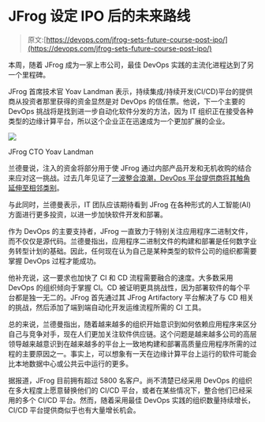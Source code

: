 # JFrog 设定 IPO 后的未来路线

> 原文:[https://devops.com/jfrog-sets-future-course-post-ipo/](https://devops.com/jfrog-sets-future-course-post-ipo/)

本周，随着 JFrog 成为一家上市公司，最佳 DevOps 实践的主流化进程达到了另一个里程碑。

JFrog 首席技术官 Yoav Landman 表示，持续集成/持续开发(CI/CD)平台的提供商从投资者那里获得的资金显然是对 DevOps 的信任票。他说，下一个主要的 DevOps 挑战将是找到进一步自动化软件分发的方法，因为 IT 组织正在接受各种类型的边缘计算平台，所以这个企业正在迅速成为一个更加扩展的企业。

![](../Images/7ff502dd858814f6626d2f519cdbe128.png)

JFrog CTO Yoav Landman

兰德曼说，注入的资金将部分用于使 JFrog 通过内部产品开发和无机收购的结合来应对这一挑战。过去几年见证了[一波整合浪潮，DevOps 平台提供商将其触角延伸至相邻类别](https://devops.com/devops-deeper-dive-devops-consolidation-this-way-comes/)。

与此同时，兰德曼表示，IT 团队应该期待看到 JFrog 在各种形式的人工智能(AI)方面进行更多投资，以进一步加快软件开发和部署。

作为 DevOps 的主要支持者，JFrog 一直致力于特别关注应用程序二进制文件，而不仅仅是源代码。兰德曼指出，应用程序二进制文件的构建和部署是任何数字业务转型计划的基础。因此，任何现在认为自己是某种类型的软件公司的组织都需要掌握 DevOps 过程才能成功。

他补充说，这一要求也加快了 CI 和 CD 流程需要融合的速度。大多数采用 DevOps 的组织倾向于掌握 CI。CD 被证明更具挑战性，因为部署软件的每个平台都是独一无二的。JFrog 首先通过其 JFrog Artifactory 平台解决了与 CD 相关的挑战，然后添加了端到端自动化开发运维流程所需的 CI 工具。

总的来说，兰德曼指出，随着越来越多的组织开始意识到如何依赖应用程序来区分自己与竞争对手，现在人们更加关注软件供应链。这个问题是越来越多公司的高层领导越来越意识到在越来越多的平台上一致地构建和部署高质量应用程序所需的过程的主要原因之一。事实上，可以想象有一天在边缘计算平台上运行的软件可能会比本地数据中心或公共云中运行的更多。

据报道，JFrog 目前拥有超过 5800 名客户。尚不清楚已经采用 DevOps 的组织在多大程度上愿意替换他们的 CI/CD 平台，或者在某些情况下，整合他们已经采用的多个 CI/CD 平台。然而，随着采用最佳 DevOps 实践的组织数量持续增长，CI/CD 平台提供商似乎也有大量增长机会。